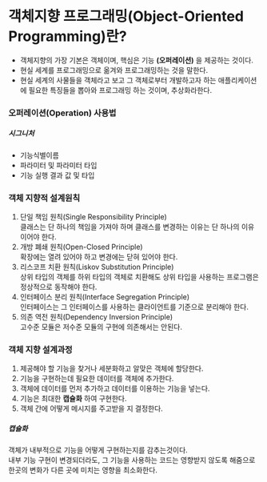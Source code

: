 # 객체지향 프로그래밍(Object-Oriented Programming)란?
- 객체지향의 가장 기본은 객체이며, 핵심은 기능 **(오퍼레이션)** 을 제공하는 것이다.
- 현실 세계를 프로그래밍으로 옮겨와 프로그래밍하는 것을 말한다. 
- 현실 세계의 사물들을 객체라고 보고 그 객체로부터 개발하고자 하는 애플리케이션에 필요한 특징들을 뽑아와 프로그래밍 하는 것이며, 추상화라한다.

### 오퍼레이션(Operation) 사용법
##### 시그니처
- 기능식별이름
- 파라미터 및 파라미터 타입
- 기능 실행 결과 값 및 타입


### 객체 지향적 설계원칙
1. 단일 책임 원칙(Single Responsibility Principle)  
클래스는 단 하나의 책임을 가져야 하며 클래스를 변경하는 이유는 단 하나의 이유이어야 한다.
2. 개방 폐쇄 원칙(Open-Closed Principle)  
확장에는 열려 있어야 하고 변경에는 닫혀 있어야 한다.
3. 리스코프 치환 원칙(Liskov Substitution Principle)  
상위 타입의 객체를 하위 타입의 객체로 치환해도 상위 타입을 사용하는 프로그램은 정상적으로 동작해야 한다.
4. 인터페이스 분리 원칙(Interface Segregation Principle)  
인터페이스는 그 인터페이스를 사용하는 클라이언트를 기준으로 분리해야 한다.
5. 의존 역전 원칙(Dependency Inversion Principle)  
고수준 모듈은 저수준 모듈의 구현에 의존해서는 안된다.


### 객체 지향 설계과정
1. 제공해야 할 기능을 찾거나 세분화하고 알맞은 객체에 할당한다.
2. 기능을 구현하는데 필요한 데이터를 객체에 추가한다.
3. 객체에 데이터를 먼저 추가하고 데이터를 이용하는 기능을 넣는다.
4. 기능은 최대한 **캡슐화** 하여 구현한다.
5. 객체 간에 어떻게 메시지를 주고받을 지 결정한다.

##### 캡슐화  
객체가 내부적으로 기능을 어떻게 구현하는지를 감추는것이다.  
내부 기능 구현이 변경되더라도, 그 기능을 사용하는 코드는 영향받지 않도록 해줌으로 한곳의 변화가 다른 곳에 미치는 영향을 최소화한다.  



